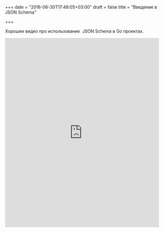 +++
date = "2016-06-30T17:48:05+03:00"
draft = false
title = "Введение в JSON Schema"

+++

<p>Хорошее видео про использование&nbsp;&nbsp;JSON Schema в Go проектах.</p>
 <iframe width="100%" height="620" src="https://www.youtube.com/embed/iu9Bc4yYisw" frameborder="0" allowfullscreen></iframe>